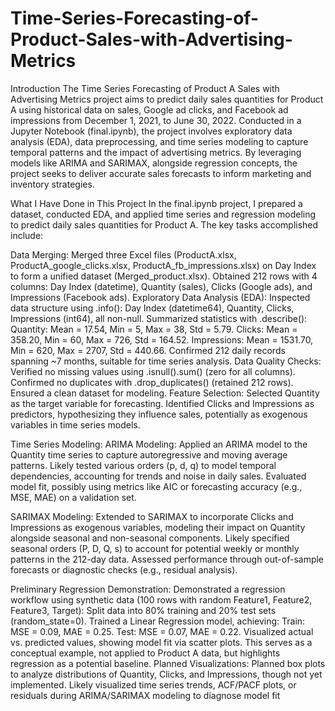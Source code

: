 # Time-Series-Forecasting-of-Product-Sales-with-Advertising-Metrics

Introduction
The Time Series Forecasting of Product A Sales with Advertising Metrics project aims to predict daily sales quantities for Product A using historical data on sales, Google ad clicks, and Facebook ad impressions from December 1, 2021, to June 30, 2022. Conducted in a Jupyter Notebook (final.ipynb), the project involves exploratory data analysis (EDA), data preprocessing, and time series modeling to capture temporal patterns and the impact of advertising metrics. By leveraging models like ARIMA and SARIMAX, alongside regression concepts, the project seeks to deliver accurate sales forecasts to inform marketing and inventory strategies.

What I Have Done in This Project
In the final.ipynb project, I prepared a dataset, conducted EDA, and applied time series and regression modeling to predict daily sales quantities for Product A. The key tasks accomplished include:

Data Merging:
Merged three Excel files (ProductA.xlsx, ProductA_google_clicks.xlsx, ProductA_fb_impressions.xlsx) on Day Index to form a unified dataset (Merged_product.xlsx).
Obtained 212 rows with 4 columns: Day Index (datetime), Quantity (sales), Clicks (Google ads), and Impressions (Facebook ads).
Exploratory Data Analysis (EDA):
Inspected data structure using .info(): Day Index (datetime64), Quantity, Clicks, Impressions (int64), all non-null.
Summarized statistics with .describe():
Quantity: Mean = 17.54, Min = 5, Max = 38, Std = 5.79.
Clicks: Mean = 358.20, Min = 60, Max = 726, Std = 164.52.
Impressions: Mean = 1531.70, Min = 620, Max = 2707, Std = 440.66.
Confirmed 212 daily records spanning ~7 months, suitable for time series analysis.
Data Quality Checks:
Verified no missing values using .isnull().sum() (zero for all columns).
Confirmed no duplicates with .drop_duplicates() (retained 212 rows).
Ensured a clean dataset for modeling.
Feature Selection:
Selected Quantity as the target variable for forecasting.
Identified Clicks and Impressions as predictors, hypothesizing they influence sales, potentially as exogenous variables in time series models.

Time Series Modeling:
ARIMA Modeling:
Applied an ARIMA model to the Quantity time series to capture autoregressive and moving average patterns.
Likely tested various orders (p, d, q) to model temporal dependencies, accounting for trends and noise in daily sales.
Evaluated model fit, possibly using metrics like AIC or forecasting accuracy (e.g., MSE, MAE) on a validation set.

SARIMAX Modeling:
Extended to SARIMAX to incorporate Clicks and Impressions as exogenous variables, modeling their impact on Quantity alongside seasonal and non-seasonal components.
Likely specified seasonal orders (P, D, Q, s) to account for potential weekly or monthly patterns in the 212-day data.
Assessed performance through out-of-sample forecasts or diagnostic checks (e.g., residual analysis).

Preliminary Regression Demonstration:
Demonstrated a regression workflow using synthetic data (100 rows with random Feature1, Feature2, Feature3, Target):
Split data into 80% training and 20% test sets (random_state=0).
Trained a Linear Regression model, achieving:
Train: MSE = 0.09, MAE = 0.25.
Test: MSE = 0.07, MAE = 0.22.
Visualized actual vs. predicted values, showing model fit via scatter plots.
This serves as a conceptual example, not applied to Product A data, but highlights regression as a potential baseline.
Planned Visualizations:
Planned box plots to analyze distributions of Quantity, Clicks, and Impressions, though not yet implemented.
Likely visualized time series trends, ACF/PACF plots, or residuals during ARIMA/SARIMAX modeling to diagnose model fit
